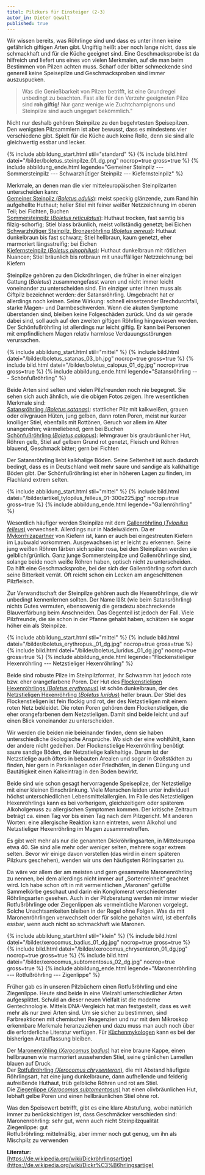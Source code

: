 ```yaml
---
titel: Pilzkurs für Einsteiger (2-3)
autor_in: Dieter Gewalt
published: true
---
```

Wir wissen bereits, was Röhrlinge sind und dass es unter ihnen keine gefährlich giftigen Arten gibt. Ungiftig heißt aber noch lange nicht, dass sie schmackhaft und für die Küche geeignet sind. Eine Geschmacksprobe ist da hilfreich und liefert uns eines von vielen Merkmalen, auf die man beim Bestimmen von Pilzen achten muss. Scharf oder bitter schmeckende sind generell keine Speisepilze und Geschmacksproben sind immer auszuspucken.

> Was die Genießbarkeit von Pilzen betrifft, ist eine Grundregel unbedingt zu beachten. Fast alle für den Verzehr geeigneten Pilze sind **roh giftig!** Nur ganz wenige wie Zuchtchampignons und Steinpilze sind auch ungegart bekömmlich."

Nicht nur deshalb gehören Steinpilze zu den begehrtesten Speisepilzen. Den wenigsten Pilzsammlern ist aber bewusst, dass es mindestens vier verschiedene gibt. Spielt für die Küche auch keine Rolle, denn sie sind alle gleichwertig essbar und lecker.

{% include abbildung_start.html stil="standard" %}
{% include bild.html datei="/bilder/boletus_steinpilze_01_dg.png" nocrop=true gross=true %}
{% include abbildung_ende.html legende="Gemeiner Steinpilz --- Sommersteinpilz --- Schwarzhütiger Steinpilz --- Kiefernsteinpilz" %}

Merkmale, an denen man die vier mitteleuropäischen Steinpilzarten unterscheiden kann:\
[Gemeiner Steinpilz (*Boletus edulis*)](/pilze/boletus-edulis-gemeiner-steinpilz): meist speckig glänzende, zum Rand hin aufgehellte Huthaut; heller Stiel mit feiner weißer Netzzeichnung im oberen Teil; bei Fichten, Buchen\
[Sommersteinpilz (*Boletus reticulatus*)](/pilze/boletus-reticulatus-sommersteinpilz): Huthaut trocken, fast samtig bis filzig-schorfig; Stiel blass bräunlich, meist vollständig genetzt; bei Eichen\
[Schwarzhütiger Steinpilz, Bronzeröhrling (*Boletus aereus*)](/pilze/boletus-aereus-bronzeröhrling-schwarzhütiger-steinpilz): Huthaut dunkelbraun bis fast schwarz; Stiel hellbraun, kaum genetzt, eher marmoriert längsstreifig; bei Eichen\
[Kiefernsteinpilz (*Boletus pinophilus*)](/pilze/boletus-pinophilus-kiefernsteinpilz): Huthaut dunkelbraun mit rötlichen Nuancen; Stiel bräunlich bis rotbraun mit unauffälliger Netzzeichnung; bei Kiefern

Steinpilze gehören zu den Dickröhrlingen, die früher in einer einzigen Gattung (*Boletus*) zusammengefasst waren und nicht immer leicht voneinander zu unterscheiden sind. Ein einziger unter ihnen muss als Giftpilz bezeichnet werden: der Satansröhrling. Umgebracht hat er allerdings noch keinen. Seine Wirkung: schnell einsetzender Brechdurchfall, starke Magen- und Darmbeschwerden. Wenn die akuten Symptome überstanden sind, bleiben keine Folgeschäden zurück. Und da wir gerade dabei sind, soll auch auf den zweiten giftigen Röhrling hingewiesen werden. Der Schönfußröhrling ist allerdings nur leicht giftig. Er kann bei Personen mit empfindlichem Magen relativ harmlose Verdauungsstörungen verursachen.

{% include abbildung_start.html stil="mittel" %}
{% include bild.html datei="/bilder/boletus_satanas_03_bh.jpg" nocrop=true gross=true %}
{% include bild.html datei="/bilder/boletus_calopus_01_dg.jpg" nocrop=true gross=true %}
{% include abbildung_ende.html legende="Satansröhrling --- Schönfußröhrling" %}

Beide Arten sind selten und vielen Pilzfreunden noch nie begegnet. Sie sehen sich auch ähnlich, wie die obigen Fotos zeigen. Ihre wesentlichen Merkmale sind:\
[Satansröhrling (*Boletus satanas*)](/pilze/boletus-satanas-satansröhrling): stattlicher Pilz mit kalkweißen, grauen oder olivgrauen Hüten, jung gelben, dann roten Poren, meist nur kurzer knolliger Stiel, ebenfalls mit Rottönen, Geruch vor allem im Alter unangenehm; wärmeliebend, gern bei Buchen\
[Schönfußröhrling (*Boletus calopus*)](/pilze/boletus-calopus-schönfußröhrling): lehmgrauer bis graubräunlicher Hut, Röhren gelb, Stiel auf gelbem Grund rot genetzt, Fleisch und Röhren blauend, Geschmack bitter; gern bei Fichten

Der Satansröhrling liebt kalkhalige Böden. Seine Seltenheit ist auch dadurch bedingt, dass es in Deutschland weit mehr saure und sandige als kalkhaltige Böden gibt. Der Schönfußröhrling ist eher in höheren Lagen zu finden, im Flachland extrem selten.

{% include abbildung_start.html stil="mittel" %}
{% include bild.html datei="/bilder/artikel_tylopilus_felleus_01-300x225.jpg" nocrop=true gross=true %}
{% include abbildung_ende.html legende="Gallenröhrling" %}

Wesentlich häufiger werden Steinpilze mit dem [Gallenröhrling (*Tylopilus felleus*)](/pilze/tylopilus-felleus-gallenröhrling-bitterling) verwechselt. Allerdings nur in Nadelwäldern. Da er [Mykorrhizapartner](<Mykorrhiza "Glossar">) von Kiefern ist, kann er auch bei eingestreuten Kiefern im Laubwald vorkommen. Ausgewachsen ist er leicht zu erkennen. Seine jung weißen Röhren färben sich später rosa, bei den Steinpilzen werden sie gelblich/grünlich. Ganz junge Sommersteinpilze und Gallenröhrlinge sind, solange beide noch weiße Röhren haben, optisch nicht zu unterscheiden. Da hilft eine Geschmacksprobe, bei der sich der Gallenröhrling sofort durch seine Bitterkeit verrät. Oft reicht schon ein Lecken am angeschittenen Pilzfleisch.

Zur Verwandtschaft der Steinpilze gehören auch die Hexenröhrlinge, die wir unbedingt kennenlernen sollten. Der Name läßt (wie beim Satansröhrling) nichts Gutes vermuten, ebensowenig die geradezu abschreckende Blauverfärbung beim Anschneiden. Das Gegenteil ist jedoch der Fall. Viele Pilzfreunde, die sie schon in der Pfanne gehabt haben, schätzen sie sogar höher ein als Steinpilze.

{% include abbildung_start.html stil="mittel" %}
{% include bild.html datei="/bilder/boletus_erythropus._01_dg.jpg" nocrop=true gross=true %}
{% include bild.html datei="/bilder/boletus_luridus._01_dg.jpg" nocrop=true gross=true %}
{% include abbildung_ende.html legende="Flockenstieliger Hexenröhrling --- Netzstieliger Hexenröhrling" %}

Beide sind robuste Pilze im Steinpilzformat, ihr Schwamm hat jedoch rote bzw. eher orangefarbene Poren. Der Hut des [Flockenstieligen Hexenröhrlings (*Boletus erythropus*)](/pilze/boletus-erythropus-flockenstieliger-hexenröhrling) ist schön dunkelbraun, der des [Netzstieligen Hexenröhrling (*Boletus luridus*)](/pilze/boletus-luridus-netzstieliger-hexenröhrling) heller braun. Der Stiel des Flockenstieligen ist fein flockig und rot, der des Netzstieligen mit einem roten Netz bekleidet. Die roten Poren gehören dem Flockenstieligen, die eher orangefarbenen dem Netzstieligen. Damit sind beide leicht und auf einen Blick voneinander zu unterscheiden.

Wir werden die beiden nie beieinander finden, denn sie haben unterschiedliche ökologische Ansprüche. Wo sich der eine wohlfühlt, kann der andere nicht gedeihen. Der Flockenstielige Hexenröhrling benötigt saure sandige Böden, der Netzstielige kalkhaltige. Darum ist der Netzstielige auch öfters in bebauten Arealen und sogar in Großstädten zu finden, hier gern in Parkanlagen oder Friedhöfen, in denen Düngung und Bautätigkeit einen Kalkeintrag in den Boden bewirkt.

Beide sind wie schon gesagt hervorragende Speisepilze, der Netzstielige mit einer kleinen Einschränkung. Viele Menschen leiden unter individuell höchst unterschiedlichen Lebensmittelallergien. Im Falle des Netzstieligen Hexenröhrlings kann es bei vorherigem, gleichzeitigem oder späterem Alkoholgenuss zu allergischen Symptomen kommen. Der kritische Zeitraum beträgt ca. einen Tag vor bis einen Tag nach dem Pilzgericht. Mit anderen Worten: eine allergische Reaktion kann eintreten, wenn Alkohol und Netzstieliger Hexenröhrling im Magen zusammnetreffen.

Es gibt weit mehr als nur die genannten Dickröhrlingsarten, in Mitteleuropa etwa 40. Sie sind alle mehr oder weniger selten, mehrere sogar extrem selten. Bevor wir einige davon vorstellen (das wird in einem späteren Pilzkurs geschehen), wenden wir uns den häufigsten Rörlingsarten zu.

Da wäre vor allem der am meisten und gern gesammelte Maronenröhrling zu nennen, bei dem allerdings nicht immer auf „Sortenreinheit“ geachtet wird. Ich habe schon oft in mit vermeintlichen „Maronen“ gefüllte Sammelkörbe geschaut und darin ein Konglomerat verschiedenster Röhrlingsarten gesehen. Auch in der Pilzberatung werden mir immer wieder Rotfußröhrlinge oder Ziegenlippen als vermeintliche Maronen vorgelegt. Solche Unachtsamkeiten bleiben in der Regel ohne Folgen. Was da mit Maronenröhrlingen verwechselt oder für solche gehalten wird, ist ebenfalls essbar, wenn auch nicht so schmackhaft wie Maronen.

{% include abbildung_start.html stil="klein" %}
{% include bild.html datei="/bilder/xerocomus_badius_01_dg.jpg" nocrop=true gross=true %}
{% include bild.html datei="/bilder/xerocomus_chrysenteron_01_dg.jpg" nocrop=true gross=true %}
{% include bild.html datei="/bilder/xerocomus_subtomentosus_02_dg.jpg" nocrop=true gross=true %}
{% include abbildung_ende.html legende="Maronenröhrling --- Rotfußröhrling --- Zigenlippe" %}

Früher gab es in unseren Pilzbüchern einen Rotfußröhrling und eine Ziegenlippe. Heute sind beide in eine Vielzahl unterschiedlicher Arten aufgesplittet. Schuld an dieser neuen Vielfalt ist die moderne Gentechnologie. Mittels DNA-Vergleich hat man festgestellt, dass es weit mehr als nur zwei Arten sind. Um sie sicher zu bestimmen, sind Farbreaktionen mit chemischen Reagenzien und nur mit dem Mikroskop erkennbare Merkmale heranzuziehen und dazu muss man auch noch über die erforderliche Literatur verfügen. Für [Küchenmykologen](Mykologie "Glossar") kann es bei der bisherigen Artauffassung bleiben.

Der [Maronenröhling (*Xerocomus badius*)](/pilze/xerocomus-badius-maronenröhrling) hat eine braune Kappe, einen hellbraunen wie marmoriert aussehenden Stiel, seine grünlichen Lamellen blauen auf Druck.\
Der [Rotfußröhrling (*Xerocomus chrysenteron*)](/pilze/xerocomus-chrysenteron-gemeiner-rotfußröhrling), die mit Abstand häufigste Röhrlingsart, hat eine jung dunkelbraune, dann aufhellende und felderig aufreißende Huthaut, trüb gelbliche Röhren und rot am Stiel.\
Die [Ziegenlippe (*Xerocomus subtomentosu*s)](/pilze/xerocomus-subtomentosus-ziegenlippe) hat einen olivbräunlichen Hut, lebhaft gelbe Poren und einen hellbräunlichen Stiel ohne rot.

Was den Speisewert betrifft, gibt es eine klare Abstufung, wobei natürlich immer zu berücksichtigen ist, dass Geschmäcker verschieden sind:  
Maronenröhrling: sehr gut, wenn auch nicht Steinpilzqualität  
Ziegenlippe: gut  
Rotfußröhrling: mittelmäßig, aber immer noch gut genug, um ihn als Mischpilz zu verwenden

**Literatur:**\
[https://de.wikipedia.org/wiki/Dickröhrlingsartige](https://de.wikipedia.org/wiki/Dickr%C3%B6hrlingsartige)
